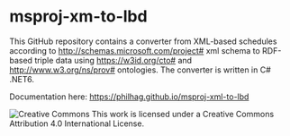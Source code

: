 # msproj-xm-to-lbd
This GitHub repository contains a converter from XML-based schedules according to http://schemas.microsoft.com/project# xml schema to RDF-based triple data using https://w3id.org/cto# and http://www.w3.org/ns/prov# ontologies. The converter is written in C# .NET6.

Documentation here: https://philhag.github.io/msproj-xml-to-lbd

![Creative Commons](https://i.creativecommons.org/l/by/4.0/88x31.png)
This work is licensed under a Creative Commons Attribution 4.0 International License.

